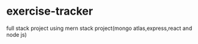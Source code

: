 # exercise-tracker
full stack project using mern stack project(mongo atlas,express,react and node js)
